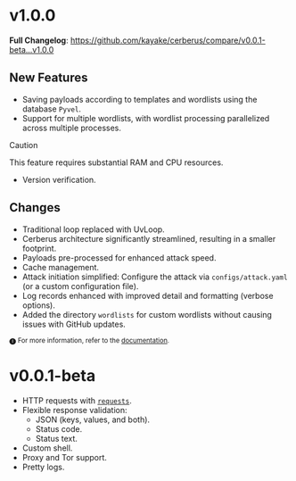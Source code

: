 # v1.0.0
**Full Changelog**: https://github.com/kayake/cerberus/compare/v0.0.1-beta...v1.0.0

## New Features

- Saving payloads according to templates and wordlists using the database `Pyvel`.
- Support for multiple wordlists, with wordlist processing parallelized across multiple processes.

> [!CAUTION]
> This feature requires substantial RAM and CPU resources.

- Version verification.

## Changes

- Traditional loop replaced with UvLoop.
- Cerberus architecture significantly streamlined, resulting in a smaller footprint.
- Payloads pre-processed for enhanced attack speed.
- Cache management.
- Attack initiation simplified: Configure the attack via `configs/attack.yaml` (or a custom configuration file).
- Log records enhanced with improved detail and formatting (verbose options).
- Added the directory `wordlists` for custom wordlists without causing issues with GitHub updates.

<sub>
🅘 For more information, refer to the <a href="https://github.com/kayake/cerberus/README.md">documentation</a>.
</sub>

# v0.0.1-beta
- HTTP requests with [`requests`](https://pypi.org/project/requests/).
- Flexible response validation:
    - JSON (keys, values, and both).
    - Status code.
    - Status text.
- Custom shell.
- Proxy and Tor support.
- Pretty logs.